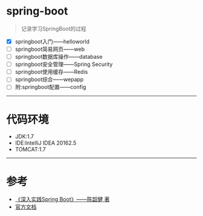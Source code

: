 # spring-boot
> 记录学习SpringBoot的过程
- [X] springboot入门——helloworld
- [ ] springboot简易网页——web
- [ ] springboot数据库操作——database
- [ ] springboot安全管理——Spring Security
- [ ] springboot使用缓存——Redis
- [ ] springboot综合——wepapp
- [ ] 附:springboot配置——config
---
# 代码环境
- JDK:1.7
- IDE:IntelliJ IDEA 20162.5
- TOMCAT:1.7
---
# 参考
- [《深入实践Spring Boot》——陈韶健 著](https://read.douban.com/ebook/27557033/)
- [官方文档](http://docs.spring.io/spring-boot/docs/current-SNAPSHOT/reference/htmlsingle/)
